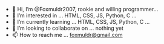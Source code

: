 - 👋 Hi, I’m @Foxmuldr2007, rookie and willing programmer...
- 👀 I’m interested in ... HTML, CSS, JS, Python, C ...
- 🌱 I’m currently learning ... HTML, CSS, JS, Python, C ...
- 💞️ I’m looking to collaborate on ... nothing yet
- 📫 How to reach me ... foxmuldr@gmail.com 

<!---
Foxmuldr2007/Foxmuldr2007 is a ✨ special ✨ repository because its `README.md` (this file) appears on your GitHub profile.
You can click the Preview link to take a look at your changes.
--->
